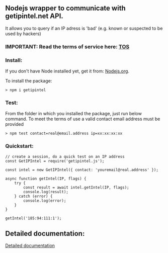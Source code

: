 ## Nodejs wrapper to communicate with getipintel.net API.

It allows you to query if an IP adress is 'bad' (e.g. known or suspected to be used by hackers)

### IMPORTANT: Read the terms of service here: [TOS](https://getipintel.net/free-proxy-vpn-tor-detection-api/#TOS "Terms of Service getipintel.net")

### Install:
If you don't have Node installed yet, get it from: [Nodejs.org](https://nodejs.org "Nodejs website").

To install the package:
```
> npm i getipintel
```

### Test:
From the folder in which you installed the  package, just run below command. To meet the terms of use
a valid contact email address must be provided
```
> npm test contact=real@email.address ip=xx:xx:xx:xx
```


### Quickstart:

```
// create a session, do a quick test on an IP address
const GetIPIntel = require('getipintel.js');

const intel = new GetIPIntel({ contact: 'youremail@real.address' });

async function getIntel(IP, flags) {
	try {
		const result = await intel.getIntel(IP, flags);
		console.log(result);
	} catch (error) {
		console.log(error);
	}
}

getIntel('185:94:111:1');
```

## Detailed documentation:
[Detailed documentation](https://gruijter.github.io/getipintel.js/ "getipintel.js documentation")

